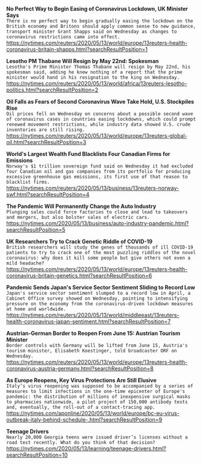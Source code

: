 **No Perfect Way to Begin Easing of Coronavirus Lockdown, UK Minister Says**\
`There is no perfect way to begin gradually easing the lockdown on the British economy and Britons should apply common sense to new guidance, transport minister Grant Shapps said on Wednesday as changes to coronavirus restrictions came into effect.`\
https://nytimes.com/reuters/2020/05/13/world/europe/13reuters-health-coronavirus-britain-shapps.html?searchResultPosition=1

**Lesotho PM Thabane Will Resign by May 22nd: Spokesman**\
`Lesotho's Prime Minister Thomas Thabane will resign by May 22nd, his spokesman said, adding he knew nothing of a report that the prime minister would hand in his resignation to the king on Wednesday.`\
https://nytimes.com/reuters/2020/05/13/world/africa/13reuters-lesotho-politics.html?searchResultPosition=2

**Oil Falls as Fears of Second Coronavirus Wave Take Hold, U.S. Stockpiles Rise**\
`Oil prices fell on Wednesday on concerns about a possible second wave of coronavirus cases in countries easing lockdowns, which could prompt renewed movement restrictions, while industry data showed U.S. crude inventories are still rising.`\
https://nytimes.com/reuters/2020/05/13/world/europe/13reuters-global-oil.html?searchResultPosition=3

**World's Largest Wealth Fund Blacklists Four Canadian Firms for Emissions**\
`Norway's $1 trillion sovereign fund said on Wednesday it had excluded four Canadian oil and gas companies from its portfolio for producing excessive greenhouse gas emissions, its first use of that reason to blacklist firms.`\
https://nytimes.com/reuters/2020/05/13/business/13reuters-norway-swf.html?searchResultPosition=4

**The Pandemic Will Permanently Change the Auto Industry**\
`Plunging sales could force factories to close and lead to takeovers and mergers, but also bolster sales of electric cars.`\
https://nytimes.com/2020/05/13/business/auto-industry-pandemic.html?searchResultPosition=5

**UK Researchers Try to Crack Genetic Riddle of COVID-19**\
`British researchers will study the genes of thousands of ill COVID-19 patients to try to crack one of the most puzzling riddles of the novel coronavirus: why does it kill some people but give others not even a mild headache?`\
https://nytimes.com/reuters/2020/05/13/world/europe/13reuters-health-coronavirus-britain-genetics.html?searchResultPosition=6

**Pandemic Sends Japan's Service Sector Sentiment Sliding to Record Low**\
`Japan's service sector sentiment slumped to a record low in April, a Cabinet Office survey showed on Wednesday, pointing to intensifying pressure on the economy from the coronavirus-driven lockdown measures at home and worldwide.`\
https://nytimes.com/reuters/2020/05/13/world/middleeast/13reuters-health-coronavirus-japan-sentiment.html?searchResultPosition=7

**Austrian-German Border to Reopen From June 15: Austrian Tourism Minister**\
`Border controls with Germany will be lifted from June 15, Austria's tourism minister, Elisabeth Koestinger, told broadcaster ORF on Wednesday.`\
https://nytimes.com/reuters/2020/05/13/world/europe/13reuters-health-coronavirus-austria-germany.html?searchResultPosition=8

**As Europe Reopens, Key Virus Protections Are Still Elusive**\
`Italy’s virus reopening was supposed to be accompanied by a series of measures to limit infections in the one-time epicenter of Europe's pandemic: the distribution of millions of inexpensive surgical masks to pharmacies nationwide, a pilot project of 150,000 antibody tests and, eventually, the roll-out of a contact-tracing app.`\
https://nytimes.com/aponline/2020/05/13/world/europe/bc-eu-virus-outbreak-italy-behind-schedule-.html?searchResultPosition=9

**Teenage Drivers**\
`Nearly 20,000 Georgia teens were issued driver’s licenses without a road test recently. What do you think of that decision?`\
https://nytimes.com/2020/05/13/learning/teenage-drivers.html?searchResultPosition=10

